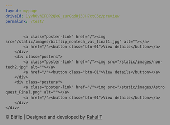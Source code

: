```yaml
---
layout: mypage
driveId: 1yvh0vhIFDP2QkG_zurGqd8j3JH7ctC5z/preview
permalink: /test/
---
```


<link rel="stylesheet" href="/static/css/nontech.css">
<style>
    #canvas {
        width: 100%;
        min-height: 500vh;
        background: #121212;
        background-image: url('/static/images/game-back.jpg');
        background-size: contain;
        position:absolute;
        left:0;
        top:0;
        position: fixed;
        z-index:-1;
        opacity: .4;
    }
</style> 
<canvas id="canvas"></canvas>

<div class="non-tech-container">
    <div class="poster-container">
        <div class="posters">
            
            <a class="poster-link" href="/"><img src="/static/images/bitflip_nontech_val_final1.jpg" alt=""></a>
            <a href="/"><button class="btn-01">View details</button></a>
        </div>
        <div class="posters">
            <a class="poster-link" href="/"><img src="/static/images/non-tech2.jpg" alt=""></a>
            <a href="/"><button class="btn-01">View details</button></a>
        </div>
        <div class="posters">
            <a class="poster-link" href="/"><img src="/static/images/Astro quest_Final.png" alt=""></a>
            <a href="/"><button class="btn-01">View details</button></a>
        </div>
    </div>
</div>










<!-- {% include googleDrivePlayer.html id=page.driveId %} -->
<p id="footer">&copy; Bitflip | Designed and developed by <a href="https://github.com/rawho">Rahul T</a> </p> 





<script>
    var Canvas = document.getElementById('canvas');
var ctx = Canvas.getContext('2d');

var resize = function() {
    Canvas.width = Canvas.clientWidth;
    Canvas.height = Canvas.clientHeight;
};
window.addEventListener('resize', resize);
resize();

var elements = [];
var presets = {};

presets.o = function (x, y, s, dx, dy) {
    return {
        x: x,
        y: y,
        r: 12 * s,
        w: 5 * s,
        dx: dx,
        dy: dy,
        draw: function(ctx, t) {
            this.x += this.dx;
            this.y += this.dy;
            
            ctx.beginPath();
            ctx.arc(this.x + + Math.sin((50 + x + (t / 10)) / 100) * 3, this.y + + Math.sin((45 + x + (t / 10)) / 100) * 4, this.r, 0, 2 * Math.PI, false);
            ctx.lineWidth = this.w;
            ctx.strokeStyle = '#fff';
            ctx.stroke();
        }
    }
};

presets.x = function (x, y, s, dx, dy, dr, r) {
    r = r || 0;
    return {
        x: x,
        y: y,
        s: 20 * s,
        w: 5 * s,
        r: r,
        dx: dx,
        dy: dy,
        dr: dr,
        draw: function(ctx, t) {
            this.x += this.dx;
            this.y += this.dy;
            this.r += this.dr;
            
            var _this = this;
            var line = function(x, y, tx, ty, c, o) {
                o = o || 0;
                ctx.beginPath();
                ctx.moveTo(-o + ((_this.s / 2) * x), o + ((_this.s / 2) * y));
                ctx.lineTo(-o + ((_this.s / 2) * tx), o + ((_this.s / 2) * ty));
                ctx.lineWidth = _this.w;
                ctx.strokeStyle = c;
                ctx.stroke();
            };
            
            ctx.save();
            
            ctx.translate(this.x + Math.sin((x + (t / 10)) / 100) * 5, this.y + Math.sin((10 + x + (t / 10)) / 100) * 2);
            ctx.rotate(this.r * Math.PI / 180);
            
            line(-1, -1, 1, 1, '#fff');
            line(1, -1, -1, 1, '#fff');
            
            ctx.restore();
        }
    }
};

for(var x = 0; x < Canvas.width; x++) {
    for(var y = 0; y < Canvas.height; y++) {
        if(Math.round(Math.random() * 8000) == 1) {
            var s = ((Math.random() * 5) + 1) / 10;
            if(Math.round(Math.random()) == 1)
                elements.push(presets.o(x, y, s, 0, 0));
            else
                elements.push(presets.x(x, y, s, 0, 0, ((Math.random() * 3) - 1) / 10, (Math.random() * 360)));
        }
    }
}

setInterval(function() {
    ctx.clearRect(0, 0, Canvas.width, Canvas.height);

    var time = new Date().getTime();
    for (var e in elements)
		elements[e].draw(ctx, time);
}, 10);
</script>